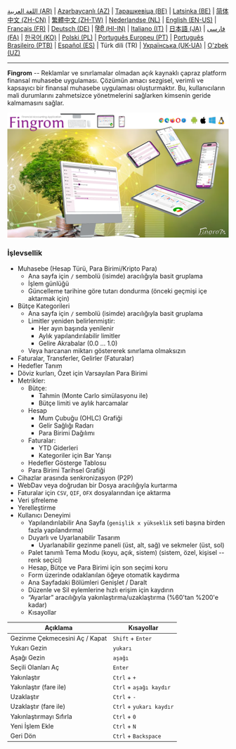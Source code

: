 [اللغة العربية (AR)](./about_ar.md) |
[Azərbaycanlı (AZ)](./about_az.md) |
[Тарашкевіца (BE)](./about_be.md) |
[Latsinka (BE)](./about_be_EU.md) |
[简体中文 (ZH-CN)](./about_zh.md) |
[繁體中文 (ZH-TW)](./about_zh_TW.md) |
[Nederlandse (NL)](./about_nl.md) |
[English (EN-US)](./about_en.md) |
[Français (FR)](./about_fr.md) |
[Deutsch (DE)](./about_de.md) |
[हिंदी (HI-IN)](./about_hi.md) |
[Italiano (IT)](./about_it.md) |
[日本語 (JA)](./about_ja.md) |
[فارسی (FA)](./about_fa.md) |
[한국어 (KO)](./about_ko.md) |
[Polski (PL)](./about_pl.md) |
[Português Europeu (PT)](./about_pt.md) |
[Português Brasileiro (PTB)](./about_pt_BR.md) |
[Español (ES)](./about_es.md) |
Türk dili (TR) |
[Українська (UK-UA)](./about_uk.md) |
[O'zbek (UZ)](./about_uz.md)

---

**Fingrom** -- Reklamlar ve sınırlamalar olmadan açık kaynaklı çapraz platform finansal muhasebe uygulaması.
Çözümün amacı sezgisel, verimli ve kapsayıcı bir finansal muhasebe uygulaması oluşturmaktır. 
Bu, kullanıcıların mali durumlarını zahmetsizce yönetmelerini sağlarken kimsenin geride kalmamasını sağlar.

[![Videoyu izleyin](../images/presentation_en.png)](https://youtu.be/sNTbpILLsOw)

### İşlevsellik
- Muhasebe (Hesap Türü, Para Birimi/Kripto Para)
  - Ana sayfa için `/` sembolü (isimde) aracılığıyla basit gruplama
  - İşlem günlüğü
  - Güncelleme tarihine göre tutarı dondurma (önceki geçmişi içe aktarmak için)
- Bütçe Kategorileri
  - Ana sayfa için `/` sembolü (isimde) aracılığıyla basit gruplama
  - Limitler yeniden belirlenmiştir:
    - Her ayın başında yenilenir
    - Aylık yapılandırılabilir limitler
    - Gelire Akrabalar (0.0 ... 1.0)
  - Veya harcanan miktarı göstererek sınırlama olmaksızın
- Faturalar, Transferler, Gelirler (Faturalar)
- Hedefler Tanım
- Döviz kurları, Özet için Varsayılan Para Birimi
- Metrikler: 
  - Bütçe:
    - Tahmin (Monte Carlo simülasyonu ile)
    - Bütçe limiti ve aylık harcamalar
  - Hesap
    - Mum Çubuğu (OHLC) Grafiği
    - Gelir Sağlığı Radarı
    - Para Birimi Dağılımı
  - Faturalar:
    - YTD Giderleri
    - Kategoriler için Bar Yarışı
  - Hedefler Gösterge Tablosu
  - Para Birimi Tarihsel Grafiği
- Cihazlar arasında senkronizasyon (P2P) 
- WebDav veya doğrudan bir Dosya aracılığıyla kurtarma
- Faturalar için `CSV`, `QIF`, `OFX` dosyalarından içe aktarma
- Veri şifreleme
- Yerelleştirme
- Kullanıcı Deneyimi
  - Yapılandırılabilir Ana Sayfa (`genişlik x yükseklik` seti başına birden fazla yapılandırma)
  - Duyarlı ve Uyarlanabilir Tasarım
    - Uyarlanabilir gezinme paneli (üst, alt, sağ) ve sekmeler (üst, sol)
  - Palet tanımlı Tema Modu (koyu, açık, sistem) (sistem, özel, kişisel -- renk seçici)
  - Hesap, Bütçe ve Para Birimi için son seçimi koru
  - Form üzerinde odaklanılan öğeye otomatik kaydırma
  - Ana Sayfadaki Bölümleri Genişlet / Daralt
  - Düzenle ve Sil eylemlerine hızlı erişim için kaydırın
  - “Ayarlar” aracılığıyla yakınlaştırma/uzaklaştırma (%60'tan %200'e kadar)
  - Kısayollar

| Açıklama                             | Kısayollar                        |
| ------------------------------------ | --------------------------------- |
| Gezinme Çekmecesini Aç / Kapat       | `Shift` + `Enter`                 |
| Yukarı Gezin                         | `yukarı`                          |
| Aşağı Gezin                          | `aşağı`                           |
| Seçili Olanları Aç                   | `Enter`                           |
| Yakınlaştır                          | `Ctrl` + `+`                      |
| Yakınlaştır (fare ile)               | `Ctrl` + `aşağı kaydır`           |
| Uzaklaştır                           | `Ctrl` + `-`                      |
| Uzaklaştır (fare ile)                | `Ctrl` + `yukarı kaydır`          |
| Yakınlaştırmayı Sıfırla              | `Ctrl` + `0`                      |
| Yeni İşlem Ekle                      | `Ctrl` + `N`                      |
| Geri Dön                             | `Ctrl` + `Backspace`              |
<!--
| Seçili Öğeyi Düzenle                 | `Ctrl` + `E`                      |
| Seçili Öğeyi Sil                     | `Ctrl` + `D`                      |
-->
